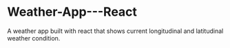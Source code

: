 # Weather-App---React
A weather app built with react that shows current longitudinal and latitudinal weather condition.
